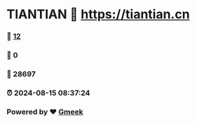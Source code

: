 # TIANTIAN :link: https://tiantian.cn 
### :page_facing_up: [12](https://tiantian.cn/tag.html) 
### :speech_balloon: 0 
### :hibiscus: 28697 
### :alarm_clock: 2024-08-15 08:37:24 
### Powered by :heart: [Gmeek](https://github.com/Meekdai/Gmeek)
